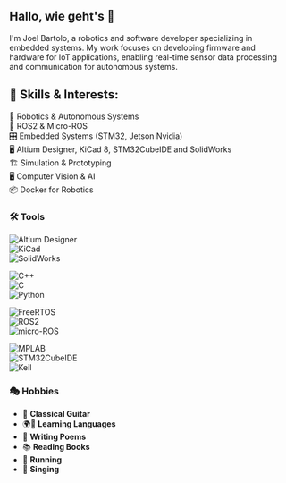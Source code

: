 ## Hallo, wie geht's 👋
I'm Joel Bartolo, a robotics and software developer specializing in embedded systems. My work focuses on developing firmware and hardware for IoT applications, enabling real-time sensor data processing and communication for autonomous systems.
## 🔧 Skills & Interests:
🦾 Robotics & Autonomous Systems<br>
🤖 ROS2 & Micro-ROS<br>
🎛️ Embedded Systems (STM32, Jetson Nvidia)<br>
🖥️ Altium Designer, KiCad 8, STM32CubeIDE and SolidWorks<br>
🏗️ Simulation & Prototyping<br>
🖥️ Computer Vision & AI<br>
📦 Docker for Robotics<br>

### 🛠️ Tools 
![Altium Designer](https://img.shields.io/badge/EDA-Altium_Designer-blue?logo=altiumdesigner&logoColor=white)<br>
![KiCad](https://img.shields.io/badge/EDA-KiCad-orange?logo=kicad&logoColor=white)<br>
![SolidWorks](https://img.shields.io/badge/CAD-SolidWorks-red?logo=solidworks&logoColor=white)<br>

![C++](https://img.shields.io/badge/Programming-C++-blue?logo=cplusplus&logoColor=white)<br>
![C](https://img.shields.io/badge/Programming-C-lightgrey?logo=c&logoColor=white)<br>
![Python](https://img.shields.io/badge/Programming-Python-yellow?logo=python&logoColor=white)<br>

![FreeRTOS](https://img.shields.io/badge/RTOS-FreeRTOS-blue?logo=freertos&logoColor=white)<br>
![ROS2](https://img.shields.io/badge/Robotics-ROS2-purple?logo=ros&logoColor=white)<br>
![micro-ROS](https://img.shields.io/badge/Embedded-micro--ROS-brightgreen?logo=ros&logoColor=white)<br>

![MPLAB](https://img.shields.io/badge/IDE-MPLAB_X_IDE-blue?logo=microchip&logoColor=white)<br>
![STM32CubeIDE](https://img.shields.io/badge/IDE-STM32CubeIDE-darkblue?logo=stmicroelectronics&logoColor=white)<br>
![Keil](https://img.shields.io/badge/IDE-Keil-brightgreen?logo=arm&logoColor=white)<br>

### 🎭 Hobbies
<!-- This is a comment -->
- 🎸 **Classical Guitar** <!--Passionate about playing and exploring music.  -->
- 🌍📖 **Learning Languages**<!-- – Always curious about new languages and cultures.  -->
- 📝 **Writing Poems**<!-- – Expressing creativity through poetry.  -->
- 📚 **Reading Books**<!-- – Enjoying fiction, technical books, and philosophy.  -->
- 🏃 **Running**<!-- – Staying active and pushing my limits.  -->
- 🎤 **Singing**<!-- – Exploring vocal techniques and enjoying music through song.  -->



<!--
**JoelBart/JoelBart** is a ✨ _special_ ✨ repository because its `README.md` (this file) appears on your GitHub profile.

Here are some ideas to get you started:

- 🔭 I’m currently working on ...
- 🌱 I’m currently learning ...
- 👯 I’m looking to collaborate on ...
- 🤔 I’m looking for help with ...
- 💬 Ask me about ...
- 📫 How to reach me: ...
- 😄 Pronouns: ...
- ⚡ Fun fact: ...
-->
